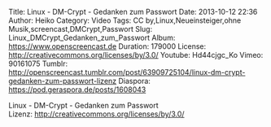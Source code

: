 Title: Linux - DM-Crypt - Gedanken zum Passwort
Date: 2013-10-12 22:36
Author: Heiko
Category: Video
Tags: CC by,Linux,Neueinsteiger,ohne Musik,screencast,DMCrypt,Passwort
Slug: Linux_DMCrypt_Gedanken_zum_Passwort
Album: https://www.openscreencast.de
Duration: 179000
License: http://creativecommons.org/licenses/by/3.0/
Youtube: Hd44cjgc_Ko
Vimeo: 90161075
Tumblr: http://openscreencast.tumblr.com/post/63909725104/linux-dm-crypt-gedanken-zum-passwort-lizenz
Diaspora: https://pod.geraspora.de/posts/1608043

Linux - DM-Crypt - Gedanken zum Passwort  
Lizenz: <http://creativecommons.org/licenses/by/3.0/>

